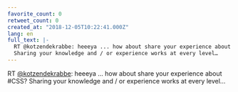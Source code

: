 ```yaml
---
favorite_count: 0
retweet_count: 0
created_at: "2018-12-05T10:22:41.000Z"
lang: en
full_text: |-
  RT @kotzendekrabbe: heeeya ... how about share your experience about #CSS?
  Sharing your knowledge and / or experience works at every level…
---
```


RT [@kotzendekrabbe](https://twitter.com/kotzendekrabbe): heeeya ... how about
share your experience about #CSS? Sharing your knowledge and / or experience
works at every level…
